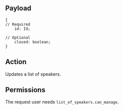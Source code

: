 ## Payload
```
{
// Required
    id: Id;

// Optional
    closed: boolean;
}
```

## Action
Updates a list of speakers.

## Permissions
The request user needs `list_of_speakers.can_manage`.
